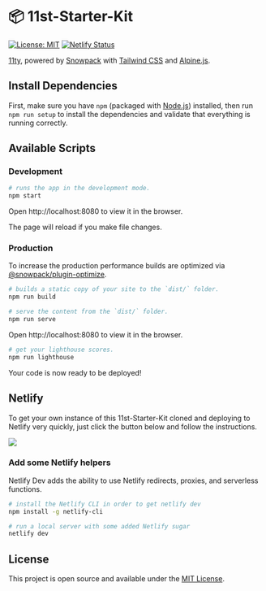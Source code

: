 # 📦 11st-Starter-Kit

[![License: MIT](https://img.shields.io/badge/License-MIT-blue.svg)](https://opensource.org/licenses/MIT)
[![Netlify Status](https://api.netlify.com/api/v1/badges/ec6da587-72ba-490a-ad4b-167802a9c197/deploy-status)](https://app.netlify.com/sites/11st-starter-kit/deploys)

[11ty](https://www.11ty.dev/), powered by [Snowpack](https://www.snowpack.dev/)
with [Tailwind CSS](https://tailwindcss.com) and
[Alpine.js](https://github.com/alpinejs/alpine/).

## Install Dependencies

First, make sure you have `npm` (packaged with
[Node.js](https://nodejs.org)) installed, then run `npm run setup` to install
the dependencies and validate that everything is running correctly.

## Available Scripts

### Development

```bash
# runs the app in the development mode.
npm start
```

Open http://localhost:8080 to view it in the browser.

The page will reload if you make file changes.

### Production

To increase the production performance builds are optimized via
[@snowpack/plugin-optimize](https://github.com/pikapkg/snowpack/tree/master/plugins/plugin-optimize).

```bash
# builds a static copy of your site to the `dist/` folder.
npm run build
```

```bash
# serve the content from the `dist/` folder.
npm run serve
```

Open http://localhost:8080 to view it in the browser.

```bash
# get your lighthouse scores.
npm run lighthouse
```

Your code is now ready to be deployed!

## Netlify

To get your own instance of this 11st-Starter-Kit cloned and deploying to
Netlify very quickly, just click the button below and follow the instructions.

[<img src="https://www.netlify.com/img/deploy/button.svg" />](https://app.netlify.com/start/deploy?repository=https://github.com/stefanfrede/11st-starter-kit)

### Add some Netlify helpers

Netlify Dev adds the ability to use Netlify redirects, proxies, and serverless functions.

```bash
# install the Netlify CLI in order to get netlify dev
npm install -g netlify-cli

# run a local server with some added Netlify sugar
netlify dev
```

## License

This project is open source and available under the [MIT License](LICENSE).
